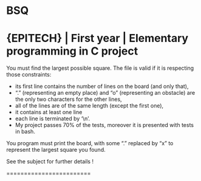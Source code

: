 # BSQ
# {EPITECH} | First year | Elementary programming in C project

You must find the largest possible square.
The file is valid if it is respecting those constraints:

  - its first line contains the number of lines on the board (and only that),
  - “.” (representing an empty place) and “o” (representing an obstacle) are the only two characters for the other lines,
  - all of the lines are of the same length (except the first one),
  - it contains at least one line
  - each line is terminated by ‘\n’.
  - My project passes 70% of the tests, moreover it is presented with tests in bash.

  
You program must print the board, with some “.” replaced by “x” to represent the largest square you found.

See the subject for further details !

========================
